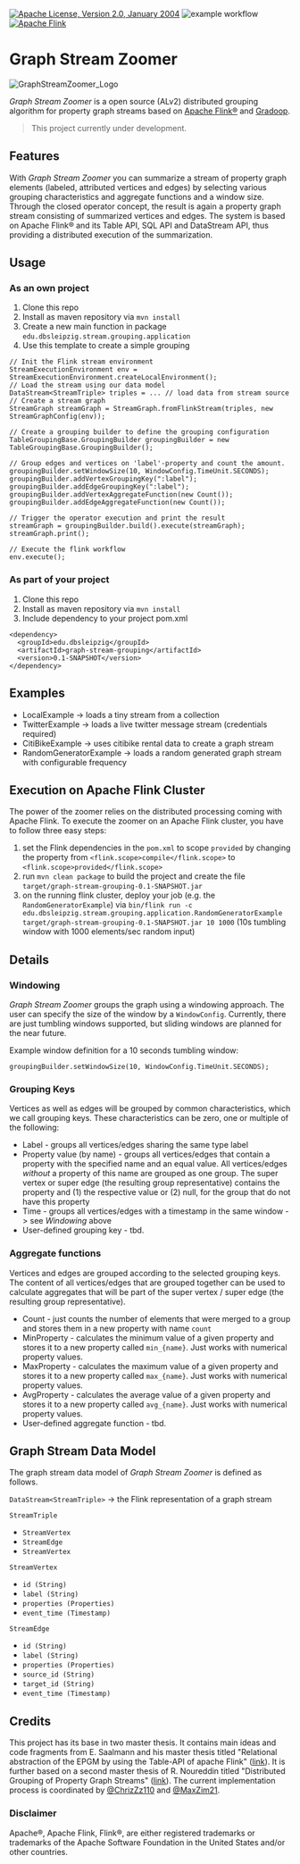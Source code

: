 [![Apache License, Version 2.0, January 2004](https://img.shields.io/github/license/apache/maven.svg?label=License)](https://www.apache.org/licenses/LICENSE-2.0)
![example workflow](https://github.com/dbs-leipzig/graph-stream-zoomer/actions/workflows/maven.yml/badge.svg)
[![Apache Flink](https://img.shields.io/badge/Apache%20Flink-E6526F?style=for-the-badge&logo=Apache%20Flink&logoColor=white)](https://flink.apache.org)
# Graph Stream Zoomer
![GraphStreamZoomer_Logo](logo/GraphStreamZoomerLogo_small.png)


*Graph Stream Zoomer* is a open source (ALv2) distributed grouping algorithm for property graph streams based on 
[Apache Flink&reg;](https://flink.apache.org) and [Gradoop](https://github.com/dbs-leipzig/gradoop).

> This project currently under development.


## Features

With *Graph Stream Zoomer* you can summarize a stream of property graph elements (labeled, attributed 
vertices and edges) by selecting various grouping characteristics and 
aggregate functions and a window size. Through the closed operator concept, the result is again a property 
graph stream consisting of summarized vertices and edges. The system is based on Apache Flink&reg; and its 
Table API, SQL API and DataStream API, thus providing a distributed execution of the summarization.

## Usage

### As an own project
1. Clone this repo
2. Install as maven repository via `mvn install`
3. Create a new main function in package `edu.dbsleipzig.stream.grouping.application`
4. Use this template to create a simple grouping
````
// Init the Flink stream environment
StreamExecutionEnvironment env = StreamExecutionEnvironment.createLocalEnvironment();
// Load the stream using our data model
DataStream<StreamTriple> triples = ... // load data from stream source
// Create a stream graph
StreamGraph streamGraph = StreamGraph.fromFlinkStream(triples, new StreamGraphConfig(env));

// Create a grouping builder to define the grouping configuration
TableGroupingBase.GroupingBuilder groupingBuilder = new TableGroupingBase.GroupingBuilder();

// Group edges and vertices on 'label'-property and count the amount.
groupingBuilder.setWindowSize(10, WindowConfig.TimeUnit.SECONDS);
groupingBuilder.addVertexGroupingKey(":label");
groupingBuilder.addEdgeGroupingKey(":label");
groupingBuilder.addVertexAggregateFunction(new Count());
groupingBuilder.addEdgeAggregateFunction(new Count());

// Trigger the operator execution and print the result
streamGraph = groupingBuilder.build().execute(streamGraph);
streamGraph.print();

// Execute the flink workflow
env.execute();
````
### As part of your project
1. Clone this repo 
2. Install as maven repository via `mvn install`
3. Include dependency to your project pom.xml
```
<dependency>
  <groupId>edu.dbsleipzig</groupId>
  <artifactId>graph-stream-grouping</artifactId>
  <version>0.1-SNAPSHOT</version>
</dependency>
```

## Examples
* LocalExample -> loads a tiny stream from a collection
* TwitterExample -> loads a live twitter message stream (credentials required)
* CitiBikeExample -> uses citibike rental data to create a graph stream
* RandomGeneratorExample -> loads a random generated graph stream with configurable frequency

## Execution on Apache Flink Cluster

The power of the zoomer relies on the distributed processing coming with Apache Flink. To execute the 
zoomer on an Apache Flink cluster, you have to follow three easy steps:

1. set the Flink dependencies in the `pom.xml` to scope `provided` by changing the property from `<flink.scope>compile</flink.scope>` to `<flink.scope>provided</flink.scope>`
2. run `mvn clean package` to build the project and create the file `target/graph-stream-grouping-0.1-SNAPSHOT.jar`
3. on the running flink cluster, deploy your job (e.g. the `RandomGeneratorExample`) via 
`bin/flink run -c edu.dbsleipzig.stream.grouping.application.RandomGeneratorExample target/graph-stream-grouping-0.1-SNAPSHOT.jar 10 1000` (10s tumbling window with 1000 elements/sec random input)

## Details

### Windowing
*Graph Stream Zoomer* groups the graph using a windowing approach. The user can specify the size of the
window by a `WindowConfig`. Currently, there are just tumbling windows supported, but sliding windows are
planned for the near future.

Example window definition for a 10 seconds tumbling window:

`groupingBuilder.setWindowSize(10, WindowConfig.TimeUnit.SECONDS);`

### Grouping Keys
Vertices as well as edges will be grouped by common characteristics, which we call grouping keys. These
characteristics can be zero, one or multiple of the following:
* Label - groups all vertices/edges sharing the same type label
* Property value (by name) - groups all vertices/edges that contain a property with the specified name and
  an equal value. All vertices/edges _without_ a property of this name are grouped as one group. The super
  vertex or super edge (the resulting group representative) contains the property and (1) the respective
  value or (2) null, for the group that do not have this property
* Time - groups all vertices/edges with a timestamp in the same window -> see _Windowing_ above
* User-defined grouping key - tbd.

### Aggregate functions
Vertices and edges are grouped according to the selected grouping keys. The content of all vertices/edges
that are grouped together can be used to calculate aggregates that will be part of the super vertex /
super edge (the resulting group representative).
* Count - just counts the number of elements that were merged to a group and stores them in a new property
  with name `count`
* MinProperty - calculates the minimum value of a given property and stores it to a new property called
  `min_{name}`. Just works with numerical property values.
* MaxProperty - calculates the maximum value of a given property and stores it to a new property called
  `max_{name}`. Just works with numerical property values.
* AvgProperty - calculates the average value of a given property and stores it to a new property called
  `avg_{name}`. Just works with numerical property values.
* User-defined aggregate function - tbd.

## Graph Stream Data Model
The graph stream data model of *Graph Stream Zoomer* is defined as follows.

`DataStream<StreamTriple>` -> the Flink representation of a graph stream

`StreamTriple`
* `StreamVertex`
* `StreamEdge`
* `StreamVertex`

`StreamVertex`
* `id (String)`
* `label (String)`
* `properties (Properties)`
* `event_time (Timestamp)`

`StreamEdge`
* `id (String)`
* `label (String)`
* `properties (Properties)`
* `source_id (String)`
* `target_id (String)`
* `event_time (Timestamp)`

## Credits
This project has its base in two master thesis. It contains main ideas and code fragments from E. Saalmann 
and his master thesis titled "Relational abstraction of the EPGM by using the Table-API of apache Flink" 
([link](https://dbs.uni-leipzig.de/file/Masterarbeit_Saalmann.pdf)). It is further based on a second 
master thesis of R. Noureddin titled "Distributed Grouping of Property Graph Streams" 
([link](https://dbs.uni-leipzig.de/file/Master-Thesis-Rana-Noureddin.pdf)). The current implementation 
process is coordinated by [@ChrizZz110](https://github.com/ChrizZz110) and 
[@MaxZim21](https://github.com/MaxZim21).

### Disclaimer

Apache&reg;, Apache Flink, Flink&reg;, are either registered trademarks or trademarks of the Apache Software Foundation
in the United States and/or other countries.
